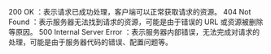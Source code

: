 

200 OK ：表示请求已成功处理，客户端可以正常获取请求的资源。
404 Not Found ：表示服务器无法找到请求的资源，可能是由于错误的 URL 或资源被删除等原因。
500 Internal Server Error ：表示服务器内部错误，无法完成对请求的处理，可能是由于服务器代码的错误、配置问题等。